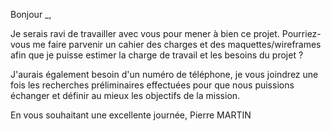 Bonjour _,

Je serais ravi de travailler avec vous pour mener à bien ce projet. Pourriez-vous me faire parvenir un cahier des charges et des maquettes/wireframes afin que je puisse estimer la charge de travail et les besoins du projet ?

J'aurais également besoin d'un numéro de téléphone, je vous joindrez une fois les recherches préliminaires effectuées pour que nous puissions échanger et définir au mieux les objectifs de la mission.

En vous souhaitant une excellente journée,
Pierre MARTIN